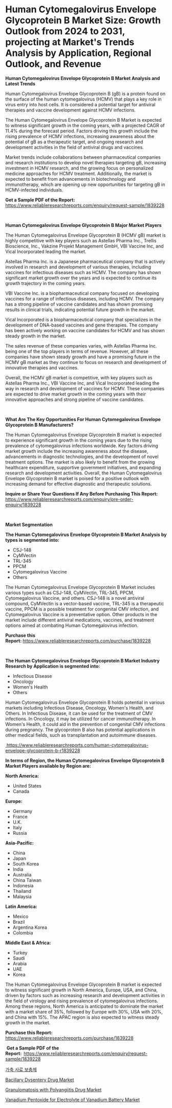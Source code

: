<p><h1>Human Cytomegalovirus Envelope Glycoprotein B Market Size: Growth Outlook from 2024 to 2031, projecting at Market's Trends Analysis by Application, Regional Outlook, and Revenue</h1></p><p><strong>Human Cytomegalovirus Envelope Glycoprotein B Market Analysis and Latest Trends</strong></p>
<p><p>Human Cytomegalovirus Envelope Glycoprotein B (gB) is a protein found on the surface of the human cytomegalovirus (HCMV) that plays a key role in virus entry into host cells. It is considered a potential target for antiviral therapies and vaccine development against HCMV infections.</p><p>The Human Cytomegalovirus Envelope Glycoprotein B Market is expected to witness significant growth in the coming years, with a projected CAGR of 11.4% during the forecast period. Factors driving this growth include the rising prevalence of HCMV infections, increasing awareness about the potential of gB as a therapeutic target, and ongoing research and development activities in the field of antiviral drugs and vaccines.</p><p>Market trends include collaborations between pharmaceutical companies and research institutions to develop novel therapies targeting gB, increasing investment in HCMV research, and the growing focus on personalized medicine approaches for HCMV treatment. Additionally, the market is expected to benefit from advancements in biotechnology and immunotherapy, which are opening up new opportunities for targeting gB in HCMV-infected individuals.</p></p>
<p><strong>Get a Sample PDF of the Report:&nbsp;</strong> <a href="https://www.reliableresearchreports.com/enquiry/request-sample/1839228">https://www.reliableresearchreports.com/enquiry/request-sample/1839228</a></p>
<p>&nbsp;</p>
<p><strong>Human Cytomegalovirus Envelope Glycoprotein B Major Market Players</strong></p>
<p><p>The Human Cytomegalovirus Envelope Glycoprotein B (HCMV gB) market is highly competitive with key players such as Astellas Pharma Inc., Trellis Bioscience, Inc., Vakzine Projekt Management GmbH, VBI Vaccine Inc, and Vical Incorporated leading the market. </p><p>Astellas Pharma Inc. is a Japanese pharmaceutical company that is actively involved in research and development of various therapies, including vaccines for infectious diseases such as HCMV. The company has shown significant market growth over the years and is expected to continue its growth trajectory in the coming years.</p><p>VBI Vaccine Inc. is a biopharmaceutical company focused on developing vaccines for a range of infectious diseases, including HCMV. The company has a strong pipeline of vaccine candidates and has shown promising results in clinical trials, indicating potential future growth in the market.</p><p>Vical Incorporated is a biopharmaceutical company that specializes in the development of DNA-based vaccines and gene therapies. The company has been actively working on vaccine candidates for HCMV and has shown steady growth in the market.</p><p>The sales revenue of these companies varies, with Astellas Pharma Inc. being one of the top players in terms of revenue. However, all these companies have shown steady growth and have a promising future in the HCMV gB market as they continue to focus on research and development of innovative therapies and vaccines.</p><p>Overall, the HCMV gB market is competitive, with key players such as Astellas Pharma Inc., VBI Vaccine Inc, and Vical Incorporated leading the way in research and development of vaccines for HCMV. These companies are expected to drive market growth in the coming years with their innovative approaches and strong pipeline of vaccine candidates.</p></p>
<p>&nbsp;</p>
<p><strong>What Are The Key Opportunities For Human Cytomegalovirus Envelope Glycoprotein B Manufacturers?</strong></p>
<p><p>The Human Cytomegalovirus Envelope Glycoprotein B market is expected to experience significant growth in the coming years due to the rising prevalence of cytomegalovirus infections worldwide. Key factors driving market growth include the increasing awareness about the disease, advancements in diagnostic technologies, and the development of novel treatment options. The market is also likely to benefit from the growing healthcare expenditure, supportive government initiatives, and expanding research and development activities. Overall, the Human Cytomegalovirus Envelope Glycoprotein B market is poised for a positive outlook with increasing demand for effective diagnostic and therapeutic solutions.</p></p>
<p><strong>Inquire or Share Your Questions If Any Before Purchasing This Report:</strong> <a href="https://www.reliableresearchreports.com/enquiry/pre-order-enquiry/1839228">https://www.reliableresearchreports.com/enquiry/pre-order-enquiry/1839228</a></p>
<p>&nbsp;</p>
<p><strong>Market Segmentation</strong></p>
<p><strong>The Human Cytomegalovirus Envelope Glycoprotein B Market Analysis by types is segmented into:</strong></p>
<p><ul><li>CSJ-148</li><li>CyMVectin</li><li>TRL-345</li><li>PPCM</li><li>Cytomegalovirus Vaccine</li><li>Others</li></ul></p>
<p><p>The Human Cytomegalovirus Envelope Glycoprotein B Market includes various types such as CSJ-148, CyMVectin, TRL-345, PPCM, Cytomegalovirus Vaccine, and others. CSJ-148 is a novel antiviral compound, CyMVectin is a vector-based vaccine, TRL-345 is a therapeutic vaccine, PPCM is a possible treatment for congenital CMV infection, and Cytomegalovirus Vaccine is a preventative option. Other products in the market include different antiviral medications, vaccines, and treatment options aimed at combating Human Cytomegalovirus infection.</p></p>
<p><strong>Purchase this Report:&nbsp;</strong><a href="https://www.reliableresearchreports.com/purchase/1839228">https://www.reliableresearchreports.com/purchase/1839228</a></p>
<p>&nbsp;</p>
<p><strong>The Human Cytomegalovirus Envelope Glycoprotein B Market Industry Research by Application is segmented into:</strong></p>
<p><ul><li>Infectious Disease</li><li>Oncology</li><li>Women's Health</li><li>Others</li></ul></p>
<p><p>Human Cytomegalovirus Envelope Glycoprotein B holds potential in various markets including Infectious Disease, Oncology, Women's Health, and Others. In Infectious Disease, it can be used for the treatment of CMV infections. In Oncology, it may be utilized for cancer immunotherapy. In Women's Health, it could aid in the prevention of congenital CMV infections during pregnancy. The glycoprotein B also has potential applications in other medical fields, such as transplantation and autoimmune diseases.</p></p>
<p><a href="https://www.reliableresearchreports.com/human-cytomegalovirus-envelope-glycoprotein-b-r1839228">&nbsp;https://www.reliableresearchreports.com/human-cytomegalovirus-envelope-glycoprotein-b-r1839228</a></p>
<p><strong>In terms of Region, the Human Cytomegalovirus Envelope Glycoprotein B Market Players available by Region are:</strong></p>
<p>
    <p> <strong> North America: </strong>
        <ul>
            <li>United States</li>
            <li>Canada</li>
        </ul>
        </p> 
    <p> <strong> Europe: </strong>
        <ul>
            <li>Germany</li>
            <li>France</li>
            <li>U.K.</li>
            <li>Italy</li>
            <li>Russia</li>
        </ul>
        </p> 
    <p> <strong> Asia-Pacific: </strong>
        <ul>
            <li>China</li>
            <li>Japan</li>
            <li>South Korea</li>
            <li>India</li>
            <li>Australia</li>
            <li>China Taiwan</li>
            <li>Indonesia</li>
            <li>Thailand</li>
            <li>Malaysia</li>
        </ul>
        </p> 
    <p> <strong> Latin America: </strong>
        <ul>
            <li>Mexico</li>
            <li>Brazil</li>
            <li>Argentina Korea</li>
            <li>Colombia</li>
        </ul>
        </p> 
    <p> <strong> Middle East & Africa: </strong>
        <ul>
            <li>Turkey</li>
            <li>Saudi</li>
            <li>Arabia</li>
            <li>UAE</li>
            <li>Korea</li>
        </ul>
    </p>
    </p>
<p><p>The Human Cytomegalovirus Envelope Glycoprotein B market is expected to witness significant growth in North America, Europe, USA, and China, driven by factors such as increasing research and development activities in the field of virology and rising prevalence of cytomegalovirus infections. Among these regions, North America is anticipated to dominate the market with a market share of 35%, followed by Europe with 30%, USA with 20%, and China with 15%. The APAC region is also expected to witness steady growth in the market.</p></p>
<p><strong>Purchase this Report: </strong><a href="https://www.reliableresearchreports.com/purchase/1839228">https://www.reliableresearchreports.com/purchase/1839228</a></p>
<p>&nbsp;<strong>Get a Sample PDF of the Report:&nbsp;&nbsp;</strong><a href="https://www.reliableresearchreports.com/enquiry/request-sample/1839228">https://www.reliableresearchreports.com/enquiry/request-sample/1839228</a></p>
<p><strong></strong></p>
<p><p><a href="https://github.com/rick7624/Market-Research-Report-List-1/blob/main/245217257553.md">가축 사료 보충제</a></p><p><a href="https://github.com/lubmix/Market-Research-Report-List-2/blob/main/bacillary-dysentery-drug-market.md">Bacillary Dysentery Drug Market</a></p><p><a href="https://github.com/Hazelklievgspy6vdcsmu106w/Market-Research-Report-List-2/blob/main/granulomatosis-with-polyangiitis-drug-market.md">Granulomatosis with Polyangiitis Drug Market</a></p><p><a href="https://issuu.com/reportprime-2/docs/vanadium-pentoxide-for-electrolyte-of-vanadium-bat">Vanadium Pentoxide for Electrolyte of Vanadium Battery Market</a></p></p>